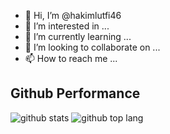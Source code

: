 - 👋 Hi, I’m @hakimlutfi46
- 👀 I’m interested in ...
- 🌱 I’m currently learning ...
- 💞️ I’m looking to collaborate on ...
- 📫 How to reach me ...

<!---
hakimlutfi46/hakimlutfi46 is a ✨ special ✨ repository because its `README.md` (this file) appears on your GitHub profile.
You can click the Preview link to take a look at your changes.
--->
## Github Performance
![github stats](https://github-readme-stats.vercel.app/api?username=hakimlutfi46&show_icons=true&theme=tokyonight)
![github top lang](https://github-readme-stats.vercel.app/api/top-langs/?username=hakimlutfi46&layout=compact&theme=tokyonight&langs_count=8)
